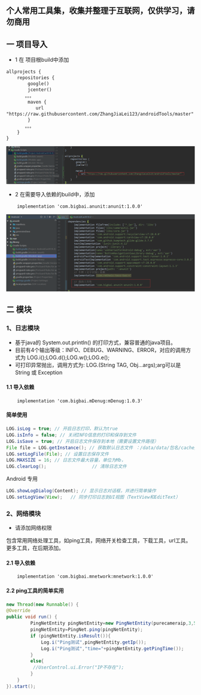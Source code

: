 
## 个人常用工具集，收集并整理于互联网，仅供学习，请勿商用

## 一 项目导入
* 1 在 项目根build中添加
 ``` 
 allprojects {
     repositories {
         google()
         jcenter()
        。。。
         maven {
            url "https://raw.githubusercontent.com/ZhangJiaLei123/androidTools/master"
         }
        。。。
     }
 }
 ```

![导入步骤1](https://github.com/ZhangJiaLei123/Picture-bed/blob/master/%E5%AF%BC%E5%85%A5%E6%AD%A5%E9%AA%A41.png?raw=true)

* 2 在需要导入依赖的build中，添加
```
    implementation 'com.bigbai.anunit:anunit:1.0.0'
```
![导入步骤2](https://github.com/ZhangJiaLei123/Picture-bed/blob/master/%E5%AF%BC%E5%85%A5%E6%AD%A5%E9%AA%A42.png?raw=true)

## 二 模块
### 1、日志模块

* 基于java的 System.out.println() 的打印方式，兼容普通的java项目。
* 目前有4个输出等级：INFO、DEBUG、WARNING、ERROR，对应的调用方式为 LOG.i();LOG.d();LOG.w();LOG.e();
* 可打印异常抛出，调用方式为: LOG.(String TAG, Obj...args);arg可以是 String 或 Exception

#### 1.1 导入依赖
```
    implementation 'com.bigbai.mDenug:mDenug:1.0.3'
```

#### 简单使用

``` java
LOG.isLog = true; // 开启日志打印，默认为true
LOG.isInfo = false; // 关闭INFO信息的打印和保存到文件
LOG.isSave = true; // 开启日志文件保存到本地（需要设置文件路径）
File file = LOG.getInstance(); // 获取默认日志文件 ：/data/data/包名/cache/AppInfo/Bxlt/Log.log
LOG.setLogFile(File); // 设置日志保存文件
LOG.MAXSIZE = 16; // 日志文件最大容量，单位为Mb，
LOG.clearLog();                 // 清除日志文件

```

Android 专用
``` java
LOG.showLogDialog(Content); // 显示日志对话框，并进行简单操作
LOG.setLogView(View);   // 同步打印日志到UI视图（TextView和EditText）
```



### 2、网络模块

* 请添加网络权限

包含常用网络处理工具，如ping工具，网络开关检查工具，下载工具，url工具。更多工具，在后期添加。

#### 2.1 导入依赖
```
    implementation 'com.bigbai.mnetwork:mnetwork:1.0.0'
```

#### 2.2 ping工具的简单实用

``` java
new Thread(new Runnable() {
@Override
public void run() {
         PingNetEntity pingNetEntity=new PingNetEntity(purecameraip,3,5,new StringBuffer());
         pingNetEntity=PingNet.ping(pingNetEntity);
         if (pingNetEntity.isResult()){
             Log.i("Ping测试",pingNetEntity.getIp());
             Log.i("Ping测试","time="+pingNetEntity.getPingTime());
         }
         else{
          //UserControl.ui.Error("IP不存在");
         }
    }
}).start();

```
